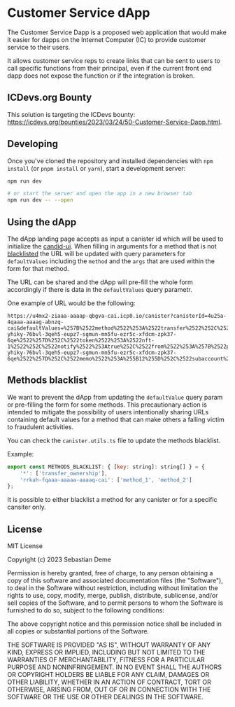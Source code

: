 # Customer Service dApp

The Customer Service Dapp is a proposed web application that would make it easier for dapps on the Internet Computer (IC) to provide customer service to their users.

It allows customer service reps to create links that can be sent to users to call specific functions from their principal, even if the current front end dapp does not expose the function or if the integration is broken.

## ICDevs.org Bounty

This solution is targeting the ICDevs bounty: https://icdevs.org/bounties/2023/03/24/50-Customer-Service-Dapp.html.

## Developing

Once you've cloned the repository and installed dependencies with `npm install` (or `pnpm install` or `yarn`), start a development server:

```bash
npm run dev

# or start the server and open the app in a new browser tab
npm run dev -- --open
```

## Using the dApp

The dApp landing page accepts as input a canister id which will be used to initialize the [candid-ui](https://github.com/dfinity/dfn-components/tree/main/packages/candid-ui). When filling in arguments for a method that is not [blacklisted](#methods-blacklist) the URL will be updated with query parameters for `defaultValues` including the `method` and the `args` that are used within the form for that method.

The URL can be shared and the dApp will pre-fill the whole form accordingly if there is data in the `defaultValues` query parametr.

One example of URL would be the following:

```
https://u4mx2-ziaaa-aaaap-qbgva-cai.icp0.io/canister?canisterId=4u25a-4qaaa-aaaag-abnzq-cai&defaultValues=%257B%2522method%2522%253A%2522transfer%2522%252C%2522args%2522%253A%255B%257B%2522to%2522%253A%257B%2522principal%2522%253A%2522nayto-yhiky-76bvl-3qeh5-eupz7-sgmun-mn5fu-ezr5c-xfdcm-zpk37-6qe%2522%257D%252C%2522token%2522%253A%2522nft-1%2522%252C%2522notify%2522%253Atrue%252C%2522from%2522%253A%257B%2522principal%2522%253A%2522nayto-yhiky-76bvl-3qeh5-eupz7-sgmun-mn5fu-ezr5c-xfdcm-zpk37-6qe%2522%257D%252C%2522memo%2522%253A%255B12%255D%252C%2522subaccount%2522%253A%255B%255B1%252C3%255D%255D%252C%2522amount%2522%253A%2522502%2522%257D%255D%257D
```

## Methods blacklist

We want to prevent the dApp from updating the `defaultValue` query param or pre-filling the form for some methods. This precautionary action is intended to mitigate the possibility of users intentionally sharing URLs containing default values for a method that can make others a falling victim to fraudulent activities.

You can check the `canister.utils.ts` file to update the methods blacklist.

Example:

```js
export const METHODS_BLACKLIST: { [key: string]: string[] } = {
	'*': ['transfer_ownership'],
	'rrkah-fqaaa-aaaaa-aaaaq-cai': ['method_1', 'method_2']
};
```

It is possible to either blacklist a method for any canister or for a specific cansiter only.

## License

MIT License

Copyright (c) 2023 Sebastian Deme

Permission is hereby granted, free of charge, to any person obtaining a copy of this software and associated documentation files (the "Software"), to deal in the Software without restriction, including without limitation the rights to use, copy, modify, merge, publish, distribute, sublicense, and/or sell copies of the Software, and to permit persons to whom the Software is furnished to do so, subject to the following conditions:

The above copyright notice and this permission notice shall be included in all copies or substantial portions of the Software.

THE SOFTWARE IS PROVIDED "AS IS", WITHOUT WARRANTY OF ANY KIND, EXPRESS OR IMPLIED, INCLUDING BUT NOT LIMITED TO THE WARRANTIES OF MERCHANTABILITY, FITNESS FOR A PARTICULAR PURPOSE AND NONINFRINGEMENT. IN NO EVENT SHALL THE AUTHORS OR COPYRIGHT HOLDERS BE LIABLE FOR ANY CLAIM, DAMAGES OR OTHER LIABILITY, WHETHER IN AN ACTION OF CONTRACT, TORT OR OTHERWISE, ARISING FROM, OUT OF OR IN CONNECTION WITH THE SOFTWARE OR THE USE OR OTHER DEALINGS IN THE SOFTWARE.
